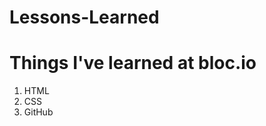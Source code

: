 # Lessons-Learned
<html>
  <h1>Things I've learned at bloc.io</h1>
  <ol>
    <li>HTML</li>
    <li>CSS</li>
    <li>GitHub</li>
  </ol>
</html>

